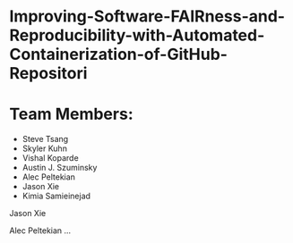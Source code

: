 
# Improving-Software-FAIRness-and-Reproducibility-with-Automated-Containerization-of-GitHub-Repositori


# Team Members:
* Steve Tsang
* Skyler Kuhn
* Vishal Koparde
* Austin J. Szuminsky
* Alec Peltekian
* Jason Xie
* Kimia Samieinejad

Jason Xie

Alec Peltekian
...